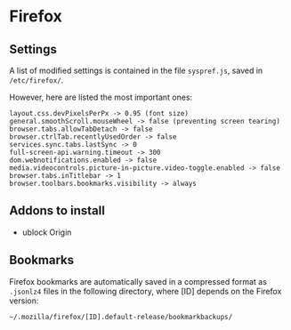 # Firefox

## Settings

A list of modified settings is contained in the file ``` syspref.js ```, saved in ``` /etc/firefox/ ```.

However, here are listed the most important ones:

```
layout.css.devPixelsPerPx -> 0.95 (font size)
general.smoothScroll.mouseWheel -> false (preventing screen tearing)
browser.tabs.allowTabDetach -> false
browser.ctrlTab.recentlyUsedOrder -> false
services.sync.tabs.lastSync -> 0
full-screen-api.warning.timeout -> 300
dom.webnotifications.enabled -> false
media.videocontrols.picture-in-picture.video-toggle.enabled -> false
browser.tabs.inTitlebar -> 1
browser.toolbars.bookmarks.visibility -> always
```

## Addons to install

- ublock Origin


## Bookmarks

Firefox bookmarks are automatically saved in a compressed format as ``` .jsonlz4 ``` files in the following directory, where [ID] depends on the Firefox version:

```
~/.mozilla/firefox/[ID].default-release/bookmarkbackups/
```
